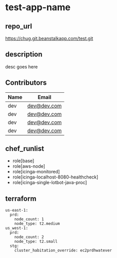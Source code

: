# test-app-name


## repo_url
  https://chug.git.beanstalkapp.com/test.git

## description
  desc goes here

## Contributors 
| Name | Email |
| ---- | ---- |
|dev|dev@dev.com|
|dev|dev@dev.com|
|dev|dev@dev.com|
|dev|dev@dev.com|


## chef_runlist 
- role[base] 
- role[aws-node] 
- role[icinga-monitored] 
- role[icinga-localhost-8080-healthcheck] 
- role[icinga-single-lotbot-java-proc] 

## terraform 
```
us-east-1: 
  prd: 
    node_count: 1 
    node_type: t2.medium
us_west-1: 
  prd: 
    node_count: 2 
    node_type: t2.small
  stg: 
    cluster_habitation_override: ec2prdhwatever
```

